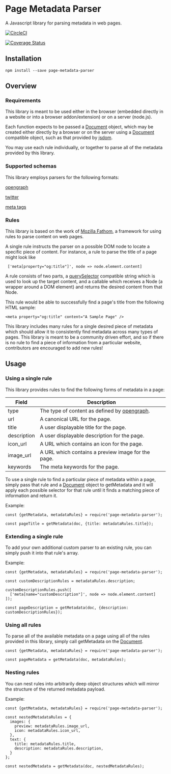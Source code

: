 # Page Metadata Parser
A Javascript library for parsing metadata in web pages.

[![CircleCI](https://circleci.com/gh/mozilla/page-metadata-parser.svg?style=svg)](https://circleci.com/gh/mozilla/page-metadata-parser)

[![Coverage Status](https://coveralls.io/repos/github/mozilla/page-metadata-parser/badge.svg?branch=master)](https://coveralls.io/github/mozilla/page-metadata-parser?branch=master)


## Installation

    npm install --save page-metadata-parser

## Overview

### Requirements

This library is meant to be used either in the browser (embedded directly in a website or into a browser addon/extension) or on a server (node.js).

Each function expects to be passed a [Document](https://developer.mozilla.org/en-US/docs/Web/API/Document) object, which may be created either directly by a browser or on the server using a [Document](https://developer.mozilla.org/en-US/docs/Web/API/Document) compatible object, such as that provided by [jsdom](https://github.com/tmpvar/jsdom).

You may use each rule individually, or together to parse all of the metadata provided by this library.

### Supported schemas

This library employs parsers for the following formats:

[opengraph](http://ogp.me/)

[twitter](https://dev.twitter.com/cards/markup)

[meta tags](https://developer.mozilla.org/en/docs/Web/HTML/Element/meta)

### Rules

This library is based on the work of [Mozilla Fathom](https://github.com/mozilla/fathom), a framework for using rules to parse content on web pages.

A single rule instructs the parser on a possible DOM node to locate a specific piece of content.  For instance, a rule to parse the title of a page might look like

     ['meta[property="og:title"]', node => node.element.content]

A rule consists of two parts, a [querySelector](https://developer.mozilla.org/en-US/docs/Web/API/Document/querySelector) compatible string which is used to look up the target content, and a callable which receives a Node (a wrapper around a DOM element) and returns the desired content from that Node.

This rule would be able to successfully find a page's title from the following HTML sample:

    <meta property="og:title" content="A Sample Page" />

This library includes many rules for a single desired piece of metadata which should allow it to consistently find metadata across many types of pages.  This library is meant to be a community driven effort, and so if there is no rule to find a piece of information from a particular website, contributors are encouraged to add new rules!

## Usage

### Using a single rule

This library provides rules to find the following forms of metadata in a page:

Field | Description
--- | ---
type | The type of content as defined by [opengraph](http://ogp.me/#types).
url | A canonical URL for the page.
title | A user displayable title for the page.
description | A user displayable description for the page.
icon_url | A URL which contains an icon for the page.
image_url | A URL which contains a preview image for the page.
keywords | The meta keywords for the page.

To use a single rule to find a particular piece of metadata within a page, simply pass that rule  and a [Document](https://developer.mozilla.org/en-US/docs/Web/API/Document) object to getMetadata and it will apply each possible selector for that rule until it finds a matching piece of information and return it.

Example:

    const {getMetadata, metadataRules} = require('page-metadata-parser');

    const pageTitle = getMetadata(doc, {title: metadataRules.title});


### Extending a single rule

To add your own additional custom parser to an existing rule, you can simply push it into that rule's array.

Example:


    const {getMetadata, metadataRules} = require('page-metadata-parser');

    const customDescriptionRules = metadataRules.description;

    customDescriptionRules.push([
      ['meta[name="customDescription"]', node => node.element.content]
    ]);

    const pageDescription = getMetadata(doc, {description: customDescriptionRules});


### Using all rules

To parse all of the available metadata on a page using all of the rules provided in this library, simply call getMetadata on the [Document](https://developer.mozilla.org/en-US/docs/Web/API/Document).

    const {getMetadata, metadataRules} = require('page-metadata-parser');

    const pageMetadata = getMetadata(doc, metadataRules);


### Nesting rules

You can nest rules into arbitrarily deep object structures which will mirror the structure of the returned metadata payload.

Example:

    const {getMetadata, metadataRules} = require('page-metadata-parser');

    const nestedMetadataRules = {
      images: {
        preview: metadataRules.image_url,
        icon: metadataRules.icon_url,
      },
      text: {
        title: metadataRules.title,
        description: metadataRules.description,
      }
    };

    const nestedMetadata = getMetadata(doc, nestedMetadataRules); 
